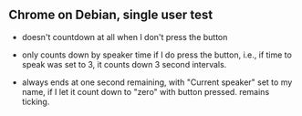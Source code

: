 ## Chrome on Debian, single user test

- doesn't countdown at all when I don't press the button

- only counts down by speaker time if I do press the button, i.e., if time to speak was set to 3, it counts down 3 second intervals.

- always ends at one second remaining, with "Current speaker" set to my name,
if I let it count down to "zero" with button pressed. remains ticking.
